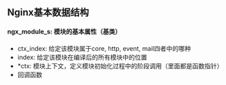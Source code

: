 ## Nginx基本数据结构

#### ngx_module_s: 模块的基本属性（基类）
- ctx_index: 给定该模块属于core, http, event, mail四者中的哪种
- index: 给定该模块在编译后的所有模块中的位置
- *ctx: 模块上下文，定义模块初始化过程中的阶段调用（里面都是函数指针）
- 回调函数